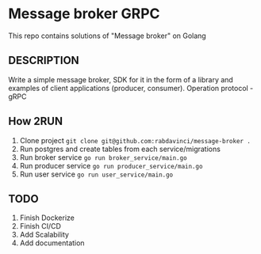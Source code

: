 # Message broker GRPC

This repo contains solutions of "Message broker" on Golang

## DESCRIPTION

Write a simple message broker, SDK for it in the form of a library and examples of client applications (producer, consumer).
Operation protocol - gRPC

## How 2RUN

1. Clone project `git clone git@github.com:rabdavinci/message-broker . `
2. Run postgres and create tables from each service/migrations
3. Run broker service `go run broker_service/main.go`
4. Run producer service `go run producer_service/main.go`
5. Run user service `go run user_service/main.go`

## TODO

1. Finish Dockerize
2. Finish CI/CD
3. Add Scalability
4. Add documentation
